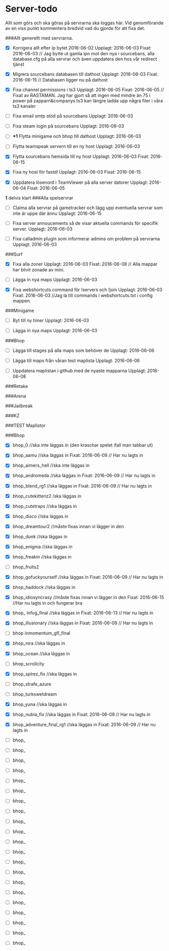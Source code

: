 # Server-todo
Allt som görs och ska göras på servrarna ska loggas här. Vid genomförande av en viss punkt kommentera bredvid vad du gjorde för att fixa det.

###Allt generellt med servrarna.

- [x] Korrigera allt efter ip bytet 2016-06-02   Upplagt: 2016-06-03 Fixat: 2016-06-03 // Jag bytte ut gamla ipn mot den nya i sourcebans, alla database.cfg på alla servrar och även uppdatera den hos vår redirect tjänst 

- [x]  Migrera sourcebans databasen till dathost   Upplagt: 2016-06-03 Fixat: 2016-06-15 // Databasen ligger nu på dathost

- [x] Fixa channel permissions i ts3 Upplagt: 2016-06-05 Fixat: 2016-06-05 // Fixat av RASTAMAN. Jag har gjort så att ingen med mindre än 75 i power på zapparn&companys ts3 kan längre ladda upp några filer i våra ts3 kanaler  

- [ ] Fixa email smtp stöd på sourcebans   Upplagt: 2016-06-03

- [ ] Fixa steam login på sourcebans   Upplagt: 2016-06-03

- [ ] __*1__ Flytta minigame och bhop till dathost  Upplagt: 2016-06-03 

- [ ] Flytta teamspeak servern till en ny host   Upplagt: 2016-06-03

- [x] Flytta sourcebans hemsida till ny host   Upplagt: 2016-06-03 Fixat: 2016-06-15

- [x] Fixa ny host för fastdl  Upplagt: 2016-06-03 Fixat: 2016-06-15

- [x] Uppdatera lösenord i TeamViewer på alla server datorer  Upplagt: 2016-06-04 Fixat: 2016-06-05

__1__ delvis klart
###Alla spelservrar
- [ ] Claima alla servrar på gametracker och lägg upp eventuella servrar som inte är uppe där ännu Upplagt: 2016-06-15

- [ ] Fixa server annoucements så de visar aktuella commands för specifik server.  Upplagt: 2016-06-03

- [ ] Fixa calladmin plugin som informerar admins om problem på servrarna  Upplagt: 2016-06-03

###Surf

- [x] Fixa alla zoner  Upplagt: 2016-06-03 Fixat: 2016-06-08 // Alla mappar har blivit zonade av mini.

- [ ] Lägga in nya maps  Upplagt: 2016-06-03

- [x] Fixa webshortcuts command för !servers och !join   Upplagt: 2016-06-03 Fixat: 2016-06-03 //Jag la till commands i webshortcuts.txt i config mappen.

###Minigame

- [ ] Byt till ny timer  Upplagt: 2016-06-03

- [ ] Lägga in nya maps  Upplagt: 2016-06-03

###Bhop

- [ ] Lägga till stages på alla maps som behöver de Upplagt: 2016-06-06

- [ ] Lägga till maps från våran test maplista   Upplagt: 2016-06-06

- [ ] Uppdatera maplistan i github med de nyaste mapparna Upplagt: 2016-06-08

###Retake

###Arena

###Jailbreak

###KZ


###TEST Maplistor

###Bhop
- [x] bhop_0 //ska inte läggas in (den kraschar spelet ifall man tabbar ut)
- [x] bhop_aamu //ska läggas in Fixat: 2016-06-09 // Har nu lagts in
- [x] bhop_aimers_hell //ska inte läggas in
- [x] bhop_andromeda //ska läggas in Fixat: 2016-06-09 // Har nu lagts in
- [x] bhop_blend_rg1 //ska läggas in Fixat: 2016-06-09 // Har nu lagts in
- [x] bhop_cutekittenz2 /ska läggas in
- [x] bhop_cutetraps //ska läggas in
- [x] bhop_disco //ska läggas in
- [x] bhop_dreamtour2 //måste fixas innan vi lägger in den
- [x] bhop_dunk //ska läggas in
- [x] bhop_enigma //ska läggas in
- [x] bhop_freakin //ska läggas in
- [ ] bhop_fruits2
- [x] bhop_gofuckyourself //ska läggas in Fixat: 2016-06-09 // Har nu lagts in
- [x] bhop_haddock //ska läggas in
- [x] bhop_idiosyncrasy //måste fixas innan vi lägger in den Fixat: 2016-06-15 //Har nu lagts in och fungerar bra
- [x] bhop_ infog_final //ska läggas in Fixat: 2016-06-13 // Har nu lagts in
- [x] bhop_illusionary //ska läggas in Fixat: 2016-06-09 // Har nu lagts in
- [ ] bhop inmomentum_gfl_final
- [x] bhop_nira //ska läggas in
- [x] bhop_ocean //ska läggas in
- [ ] bhop_scrollcity
- [x] bhop_splrez_fix //ska läggas in
- [ ] bhop_strafe_azure
- [ ] bhop_turkswetdream
- [x] bhop_yuna //ska läggas in 
- [x] bhop_nubia_fix //ska läggas in Fixat: 2016-06-09 // Har nu lagts in
- [x] bhop_adventure_final_rg1 //ska läggas in Fixat: 2016-06-09 // Har nu lagts in
- [ ] bhop_
- [ ] bhop_
- [ ] bhop_
- [ ] bhop_
- [ ] bhop_
- [ ] bhop_
- [ ] bhop_
- [ ] bhop_
- [ ] bhop_
- [ ] bhop_
- [ ] bhop_
- [ ] bhop_
- [ ] bhop_
- [ ] bhop_
- [ ] bhop_
- [ ] bhop_
- [ ] bhop_
- [ ] bhop_
- [ ] bhop_
- [ ] bhop_
- [ ] bhop_

